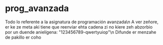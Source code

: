 # prog_avanzada
Todo lo referente a la asignatura de programación avanzada\n
A ver zeñore, er ke ze meta aki tiene que reenviar ehta cadena zi no kiere zeh abzorbio por un duende anielígena: "123456789-qwertyuiop"\n
Difunde er menzahe de pakillo er coho
